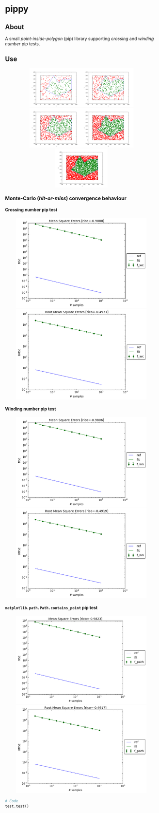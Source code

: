 # pippy

## About
A small *point-inside-polygon* (pip) library supporting *crossing* and *winding number* pip tests.

## Use
<p align="center"><img src="https://github.com/matt77hias/pippy/blob/master/res/samples=256.png" width="172"><img src="https://github.com/matt77hias/pippy/blob/master/res/samples=512.png" width="172"><img src="https://github.com/matt77hias/pippy/blob/master/res/samples=1024.png" width="172"><img src="https://github.com/matt77hias/pippy/blob/master/res/samples=2048.png" width="172"><img src="https://github.com/matt77hias/pippy/blob/master/res/samples=4096.png" width="172"></p>

### Monte-Carlo (*hit-or-miss*) convergence behaviour
#### Crossing number pip test
<p align="center"><img src="https://github.com/matt77hias/pippy/blob/master/res/MSE_f_cn.png" width="430"><img src="https://github.com/matt77hias/pippy/blob/master/res/RMSE_f_cn.png" width="430"></p>

#### Winding number pip test
<p align="center"><img src="https://github.com/matt77hias/pippy/blob/master/res/MSE_f_wn.png" width="430"><img src="https://github.com/matt77hias/pippy/blob/master/res/RMSE_f_wn.png" width="430"></p>

#### `matplotlib.path.Path.contains_point` pip test
<p align="center"><img src="https://github.com/matt77hias/pippy/blob/master/res/MSE_f_path.png" width="430"><img src="https://github.com/matt77hias/pippy/blob/master/res/RMSE_f_path.png" width="430"></p>

```python
# Code
test.test()
```
